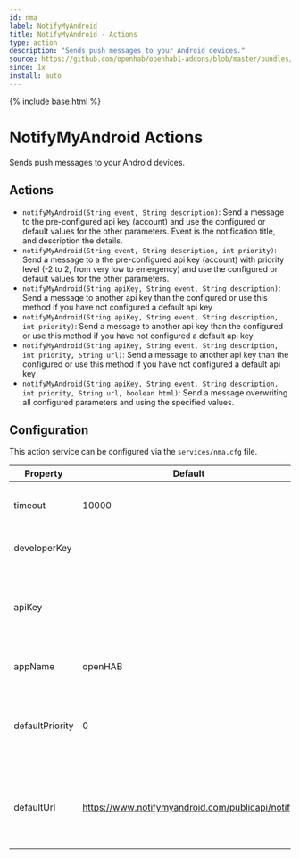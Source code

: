 ```yaml
---
id: nma
label: NotifyMyAndroid
title: NotifyMyAndroid - Actions
type: action
description: "Sends push messages to your Android devices."
source: https://github.com/openhab/openhab1-addons/blob/master/bundles/action/org.openhab.action.nma/README.md
since: 1x
install: auto
---
```


<!-- Attention authors: Do not edit directly. Please add your changes to the appropriate source repository -->

{% include base.html %}

# NotifyMyAndroid Actions

Sends push messages to your Android devices.

## Actions

- `notifyMyAndroid(String event, String description)`: Send a message to the pre-configured api key (account) and use the configured or default values for the other parameters. Event is the notification title, and description the details.
- `notifyMyAndroid(String event, String description, int priority)`: Send a message to a the pre-configured api key (account) with priority level (-2 to 2, from very low to emergency) and use the configured or default values for the other parameters.
- `notifyMyAndroid(String apiKey, String event, String description)`: Send a message to another api key than the configured or use this method if you have not configured a default api key
- `notifyMyAndroid(String apiKey, String event, String description, int priority)`: Send a message to another api key than the configured or use this method if you have not configured a default api key
- `notifyMyAndroid(String apiKey, String event, String description, int priority, String url)`: Send a message to another api key than the configured or use this method if you have not configured a default api key
- `notifyMyAndroid(String apiKey, String event, String description, int priority, String url, boolean html)`: Send a message overwriting all configured parameters and using the specified values.

## Configuration

This action service can be configured via the `services/nma.cfg` file.

| Property | Default | Required | Description |
|----------|---------|:--------:|-------------|
| timeout  | 10000   |   No     | Timeout for the communication with the NMA service |
| developerKey |     |   No     | An optional developer key from NMA |
| apiKey   |         |   if using action calls without `apiKey` parameter | Default API key to send messages to. API keys can be created in your account's dashboard. |
| appName | openHAB  |   No     | Application name which NMA will show |
| defaultPriority  | 0 |   No     | Priority to use for messages if not specified otherwise. Can range from -2 (lowest) to 2 (highest) |
| defaultUrl | https://www.notifymyandroid.com/publicapi/notify |   No     | URL to attach to NMA messages by default if not specified otherwise. Can be left empty. |
